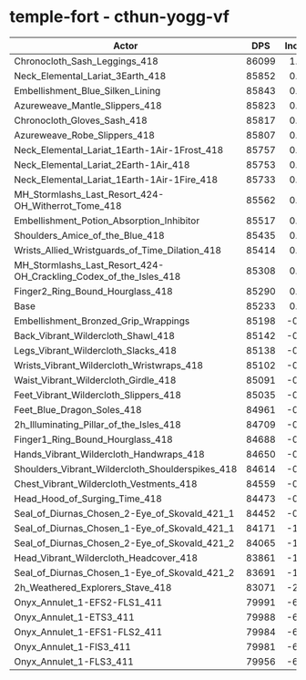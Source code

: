 # temple-fort - cthun-yogg-vf
| Actor | DPS | Increase |
|---|:---:|:---:|
|Chronocloth_Sash_Leggings_418|86099|1.02%|
|Neck_Elemental_Lariat_3Earth_418|85852|0.73%|
|Embellishment_Blue_Silken_Lining|85843|0.72%|
|Azureweave_Mantle_Slippers_418|85823|0.69%|
|Chronocloth_Gloves_Sash_418|85817|0.69%|
|Azureweave_Robe_Slippers_418|85807|0.67%|
|Neck_Elemental_Lariat_1Earth-1Air-1Frost_418|85757|0.61%|
|Neck_Elemental_Lariat_2Earth-1Air_418|85753|0.61%|
|Neck_Elemental_Lariat_1Earth-1Air-1Fire_418|85733|0.59%|
|MH_Stormlashs_Last_Resort_424-OH_Witherrot_Tome_418|85562|0.39%|
|Embellishment_Potion_Absorption_Inhibitor|85517|0.33%|
|Shoulders_Amice_of_the_Blue_418|85435|0.24%|
|Wrists_Allied_Wristguards_of_Time_Dilation_418|85414|0.21%|
|MH_Stormlashs_Last_Resort_424-OH_Crackling_Codex_of_the_Isles_418|85308|0.09%|
|Finger2_Ring_Bound_Hourglass_418|85290|0.07%|
|Base|85233|0.00%|
|Embellishment_Bronzed_Grip_Wrappings|85198|-0.04%|
|Back_Vibrant_Wildercloth_Shawl_418|85142|-0.11%|
|Legs_Vibrant_Wildercloth_Slacks_418|85138|-0.11%|
|Wrists_Vibrant_Wildercloth_Wristwraps_418|85102|-0.15%|
|Waist_Vibrant_Wildercloth_Girdle_418|85091|-0.17%|
|Feet_Vibrant_Wildercloth_Slippers_418|85035|-0.23%|
|Feet_Blue_Dragon_Soles_418|84961|-0.32%|
|2h_Illuminating_Pillar_of_the_Isles_418|84709|-0.61%|
|Finger1_Ring_Bound_Hourglass_418|84688|-0.64%|
|Hands_Vibrant_Wildercloth_Handwraps_418|84650|-0.68%|
|Shoulders_Vibrant_Wildercloth_Shoulderspikes_418|84614|-0.73%|
|Chest_Vibrant_Wildercloth_Vestments_418|84559|-0.79%|
|Head_Hood_of_Surging_Time_418|84473|-0.89%|
|Seal_of_Diurnas_Chosen_2-Eye_of_Skovald_421_1|84452|-0.92%|
|Seal_of_Diurnas_Chosen_1-Eye_of_Skovald_421_1|84171|-1.25%|
|Seal_of_Diurnas_Chosen_2-Eye_of_Skovald_421_2|84065|-1.37%|
|Head_Vibrant_Wildercloth_Headcover_418|83861|-1.61%|
|Seal_of_Diurnas_Chosen_1-Eye_of_Skovald_421_2|83691|-1.81%|
|2h_Weathered_Explorers_Stave_418|83071|-2.54%|
|Onyx_Annulet_1-EFS2-FLS1_411|79991|-6.15%|
|Onyx_Annulet_1-ETS3_411|79988|-6.15%|
|Onyx_Annulet_1-EFS1-FLS2_411|79984|-6.16%|
|Onyx_Annulet_1-FIS3_411|79981|-6.16%|
|Onyx_Annulet_1-FLS3_411|79956|-6.19%|
